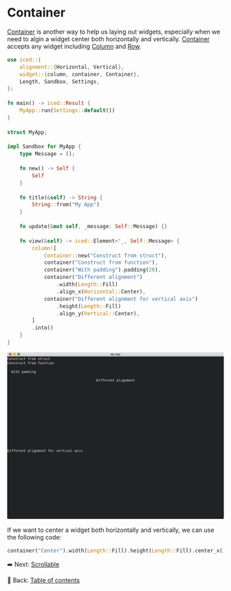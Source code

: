 # Container

[Container](https://docs.rs/iced/0.12.1/iced/widget/container/struct.Container.html) is another way to help us laying out widgets, especially when we need to algin a widget center both horizontally and vertically.
[Container](https://docs.rs/iced/0.12.1/iced/widget/container/struct.Container.html) accepts any widget including [Column](https://docs.rs/iced/0.12.1/iced/widget/struct.Column.html) and [Row](https://docs.rs/iced/0.12.1/iced/widget/struct.Row.html).

```rust
use iced::{
    alignment::{Horizontal, Vertical},
    widget::{column, container, Container},
    Length, Sandbox, Settings,
};

fn main() -> iced::Result {
    MyApp::run(Settings::default())
}

struct MyApp;

impl Sandbox for MyApp {
    type Message = ();

    fn new() -> Self {
        Self
    }

    fn title(&self) -> String {
        String::from("My App")
    }

    fn update(&mut self, _message: Self::Message) {}

    fn view(&self) -> iced::Element<'_, Self::Message> {
        column![
            Container::new("Construct from struct"),
            container("Construct from function"),
            container("With padding").padding(20),
            container("Different alignment")
                .width(Length::Fill)
                .align_x(Horizontal::Center),
            container("Different alignment for vertical axis")
                .height(Length::Fill)
                .align_y(Vertical::Center),
        ]
        .into()
    }
}
```

![Container](./pic/container.png)

If we want to center a widget both horizontally and vertically, we can use the following code:

```rust
container("Center").width(Length::Fill).height(Length::Fill).center_x().center_y()
```

:arrow_right:  Next: [Scrollable](./scrollable.md)

:blue_book: Back: [Table of contents](./../README.md)
